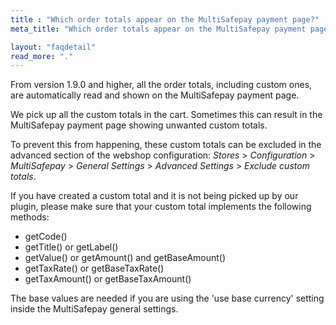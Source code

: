 ```yaml
---
title : "Which order totals appear on the MultiSafepay payment page?"
meta_title: "Which order totals appear on the MultiSafepay payment page? - MultiSafepay Docs"

layout: "faqdetail"
read_more: "."
---
```


From version 1.9.0 and higher, all the order totals, including custom ones, are automatically read and shown on the MultiSafepay payment page.

We pick up all the custom totals in the cart. Sometimes this can result in the MultiSafepay payment page showing unwanted custom totals.

To prevent this from happening, these custom totals can be excluded in the advanced section of the webshop configuration: _Stores_ > _Configuration_ > _MultiSafepay_ > _General Settings_ > _Advanced Settings_ > _Exclude custom totals_.

If you have created a custom total and it is not being picked up by our plugin, please make sure that your custom total implements the following methods:

- getCode()
- getTitle() or getLabel()
- getValue() or getAmount() and getBaseAmount()
- getTaxRate() or getBaseTaxRate()
- getTaxAmount() or getBaseTaxAmount()

The base values are needed if you are using the 'use base currency' setting inside the MultiSafepay general settings.
